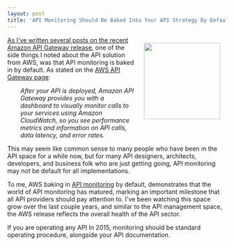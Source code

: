 ```yaml
---
layout: post
title: 'API Monitoring Should Be Baked Into Your API Strategy By Default'
---
```

<p><img style="padding: 15px;" src="https://s3.amazonaws.com/kinlane-productions/bw-icons/bw-heart-monitor.png" alt="" width="175" align="right" /></p>
<p><a href="http://apievangelist.com/2015/09/11/some-potentially-very-powerful-api-orchestration-with-the-amazon-api-gateway/">As I've written several posts on the recent Amazon API Gateway release</a>, one of the side things I noted about the API solution from AWS, was that API monitoring is baked in by default. As stated on the <a href="https://aws.amazon.com/api-gateway/">AWS API Gateway page</a>:</p>
<p style="padding-left: 30px;"><em>After your API is deployed, Amazon API Gateway provides you with a dashboard to visually monitor calls to your services using Amazon CloudWatch, so you see performance metrics and information on API calls, data latency, and error rates.</em></p>
<p>This may seem like common sense to many people who have been in the API space for a while now, but for many API designers, architects, developers, and business folk who are just getting going, API monitoring may not be default for all implementations.</p>
<p>To me, AWS baking in <a href="http://monitoring.apievangelist.com/">API monitoring</a> by default, demonstrates that the world of API monitoring has matured, marking an important milestone that all API providers should pay attention to. I've been watching this space grow over the last couple years, and similar to the API management space, the AWS release reflects the overall health of the API sector.</p>
<p>If you are operating any API In 2015, monitoring should be standard operating procedure, alongside your API documentation.</p>